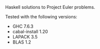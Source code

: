 Haskell solutions to Project Euler problems.

Tested with the following versions:
  * GHC 7.6.3
  * cabal-install 1.20
  * LAPACK 3.5
  * BLAS 1.2
